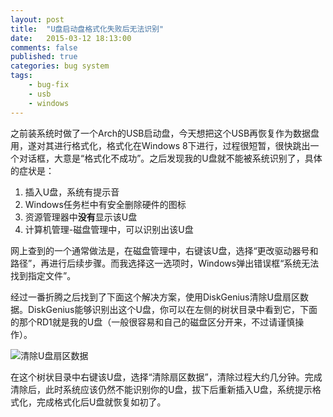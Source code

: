 ```yaml
---
layout: post
title:  "U盘启动盘格式化失败后无法识别"
date:   2015-03-12 18:13:00
comments: false
published: true
categories: bug system
tags: 
    - bug-fix
    - usb
    - windows
---
```


之前装系统时做了一个Arch的USB启动盘，今天想把这个USB再恢复作为数据盘用，遂对其进行格式化，格式化在Windows 8下进行，过程很短暂，很快跳出一个对话框，大意是“格式化不成功”。之后发现我的U盘就不能被系统识别了，具体的症状是：

1. 插入U盘，系统有提示音
2. Windows任务栏中有安全删除硬件的图标
3. 资源管理器中**没有**显示该U盘
4. 计算机管理-磁盘管理中，可以识别出该U盘

网上查到的一个通常做法是，在磁盘管理中，右键该U盘，选择“更改驱动器号和路径”，再进行后续步骤。而我选择这一选项时，Windows弹出错误框“系统无法找到指定文件”。

经过一番折腾之后找到了下面这个解决方案，使用DiskGenius清除U盘扇区数据。DiskGenius能够识别出这个U盘，你可以在左侧的树状目录中看到它，下面的那个RD1就是我的U盘（一般很容易和自己的磁盘区分开来，不过请谨慎操作）。

![清除U盘扇区数据](http://iamjoking.opendrive.com/files/MjBfNzcwXzJCalAw/清除扇区数据.png)

在这个树状目录中右键该U盘，选择“清除扇区数据”，清除过程大约几分钟。完成清除后，此时系统应该仍然不能识别你的U盘，拔下后重新插入U盘，系统提示格式化，完成格式化后U盘就恢复如初了。

